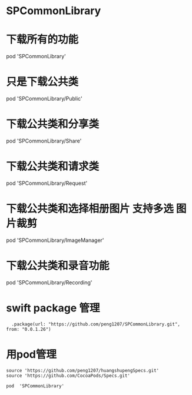# SPCommonLibrary
# 下载所有的功能
   pod 'SPCommonLibrary'


#  只是下载公共类
pod 'SPCommonLibrary/Public'
#  下载公共类和分享类 
pod 'SPCommonLibrary/Share'
# 下载公共类和请求类
pod 'SPCommonLibrary/Request'
# 下载公共类和选择相册图片 支持多选 图片裁剪
pod 'SPCommonLibrary/ImageManager'
# 下载公共类和录音功能
pod 'SPCommonLibrary/Recording'

# swift package 管理
      .package(url: "https://github.com/peng1207/SPCommonLibrary.git", from: "0.0.1.26")

# 用pod管理
    source 'https://github.com/peng1207/huangshupengSpecs.git'
    source 'https://github.com/CocoaPods/Specs.git'
 
    pod  'SPCommonLibrary'

